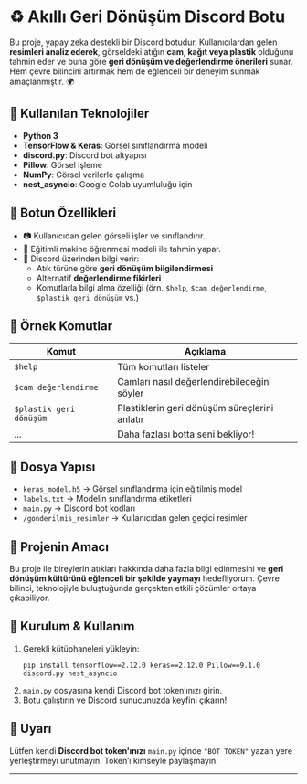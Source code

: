 # ♻️ Akıllı Geri Dönüşüm Discord Botu

Bu proje, yapay zeka destekli bir Discord botudur. Kullanıcılardan gelen **resimleri analiz ederek**, görseldeki atığın **cam, kağıt veya plastik** olduğunu tahmin eder ve buna göre **geri dönüşüm ve değerlendirme önerileri** sunar. Hem çevre bilincini artırmak hem de eğlenceli bir deneyim sunmak amaçlanmıştır. 🌍

## 🔧 Kullanılan Teknolojiler
- **Python 3**
- **TensorFlow & Keras**: Görsel sınıflandırma modeli
- **discord.py**: Discord bot altyapısı
- **Pillow**: Görsel işleme
- **NumPy**: Görsel verilerle çalışma
- **nest_asyncio**: Google Colab uyumluluğu için

## 🚀 Botun Özellikleri
- 📷 Kullanıcıdan gelen görseli işler ve sınıflandırır.
- 🧠 Eğitimli makine öğrenmesi modeli ile tahmin yapar.
- 💬 Discord üzerinden bilgi verir:
  - Atık türüne göre **geri dönüşüm bilgilendirmesi**
  - Alternatif **değerlendirme fikirleri**
  - Komutlarla bilgi alma özelliği (örn. `$help`, `$cam değerlendirme`, `$plastik geri dönüşüm` vs.)

## 💬 Örnek Komutlar
| Komut | Açıklama |
|-------|----------|
| `$help` | Tüm komutları listeler |
| `$cam değerlendirme` | Camları nasıl değerlendirebileceğini söyler |
| `$plastik geri dönüşüm` | Plastiklerin geri dönüşüm süreçlerini anlatır |
| ... | Daha fazlası botta seni bekliyor! |

## 📁 Dosya Yapısı
- `keras_model.h5` → Görsel sınıflandırma için eğitilmiş model
- `labels.txt` → Modelin sınıflandırma etiketleri
- `main.py` → Discord bot kodları
- `/gonderilmis_resimler` → Kullanıcıdan gelen geçici resimler

## 🌱 Projenin Amacı
Bu proje ile bireylerin atıkları hakkında daha fazla bilgi edinmesini ve **geri dönüşüm kültürünü eğlenceli bir şekilde yaymayı** hedefliyorum. Çevre bilinci, teknolojiyle buluştuğunda gerçekten etkili çözümler ortaya çıkabiliyor.

## 📌 Kurulum & Kullanım
1. Gerekli kütüphaneleri yükleyin:
    ```
    pip install tensorflow==2.12.0 keras==2.12.0 Pillow==9.1.0 discord.py nest_asyncio
    ```
2. `main.py` dosyasına kendi Discord bot token’ınızı girin.
3. Botu çalıştırın ve Discord sunucunuzda keyfini çıkarın!

## 🔐 Uyarı
Lütfen kendi **Discord bot token'ınızı** `main.py` içinde `"BOT TOKEN"` yazan yere yerleştirmeyi unutmayın. Token’ı kimseyle paylaşmayın.

---
